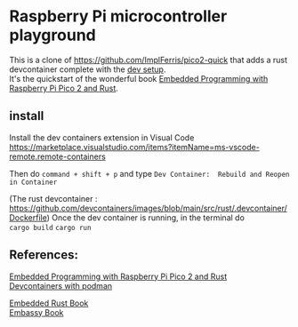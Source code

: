 # Raspberry Pi microcontroller playground

This is a clone of https://github.com/ImplFerris/pico2-quick that adds a rust devcontainer complete with the [dev setup](https://pico.implrust.com/setup.html).  
It's the quickstart of the wonderful book [Embedded Programming with Raspberry Pi Pico 2 and Rust](https://github.com/ImplFerris/pico-pico).


## install

Install the dev containers extension in Visual Code https://marketplace.visualstudio.com/items?itemName=ms-vscode-remote.remote-containers

Then do  `command + shift + p` and type `Dev Container: 
Rebuild and Reopen in Container`

(The rust devcontainer : https://github.com/devcontainers/images/blob/main/src/rust/.devcontainer/Dockerfile)
Once the dev container is running, in the terminal do   
```cargo build```
```cargo run```

## References:  
[Embedded Programming with Raspberry Pi Pico 2 and Rust](https://pico.implrust.com)  
[Devcontainers with podman]( https://geekingoutpodcast.substack.com/p/running-dev-containers-locally-with)   

[Embedded Rust Book](https://docs.rust-embedded.org/book/)  
[Embassy Book](https://embassy.dev/book/)
